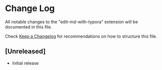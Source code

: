 # Change Log
All notable changes to the "edit-md-with-typora" extension will be documented in this file.

Check [Keep a Changelog](http://keepachangelog.com/) for recommendations on how to structure this file.

## [Unreleased]
- Initial release